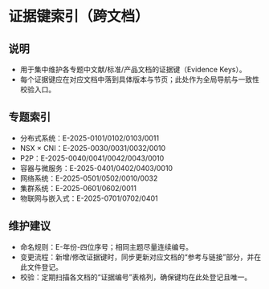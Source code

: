 # 证据键索引（跨文档）

## 说明

- 用于集中维护各专题中文献/标准/产品文档的证据键（Evidence Keys）。
- 每个证据键应在对应文档中落到具体版本与节页；此处作为全局导航与一致性校验入口。

## 专题索引

- 分布式系统：E-2025-0101/0102/0103/0011
- NSX × CNI：E-2025-0030/0031/0032/0010
- P2P：E-2025-0040/0041/0042/0043/0010
- 容器与微服务：E-2025-0401/0402/0403/0010
- 网络系统：E-2025-0501/0502/0010/0032
- 集群系统：E-2025-0601/0602/0011
- 物联网与嵌入式：E-2025-0701/0702/0401

## 维护建议

- 命名规则：E-年份-四位序号；相同主题尽量连续编号。
- 变更流程：新增/修改证据键时，同步更新对应文档的“参考与链接”部分，并在此文件登记。
- 校验：定期扫描各文档的“证据编号”表格列，确保键均在此处登记且唯一。
